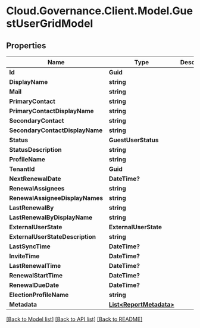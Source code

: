 # Cloud.Governance.Client.Model.GuestUserGridModel
## Properties

Name | Type | Description | Notes
------------ | ------------- | ------------- | -------------
**Id** | **Guid** |  | [optional] 
**DisplayName** | **string** |  | [optional] 
**Mail** | **string** |  | [optional] 
**PrimaryContact** | **string** |  | [optional] 
**PrimaryContactDisplayName** | **string** |  | [optional] 
**SecondaryContact** | **string** |  | [optional] 
**SecondaryContactDisplayName** | **string** |  | [optional] 
**Status** | **GuestUserStatus** |  | [optional] 
**StatusDescription** | **string** |  | [optional] 
**ProfileName** | **string** |  | [optional] 
**TenantId** | **Guid** |  | [optional] 
**NextRenewalDate** | **DateTime?** |  | [optional] 
**RenewalAssignees** | **string** |  | [optional] 
**RenewalAssigneeDisplayNames** | **string** |  | [optional] 
**LastRenewalBy** | **string** |  | [optional] 
**LastRenewalByDisplayName** | **string** |  | [optional] 
**ExternalUserState** | **ExternalUserState** |  | [optional] 
**ExternalUserStateDescription** | **string** |  | [optional] 
**LastSyncTime** | **DateTime?** |  | [optional] 
**InviteTime** | **DateTime?** |  | [optional] 
**LastRenewalTime** | **DateTime?** |  | [optional] 
**RenewalStartTime** | **DateTime?** |  | [optional] 
**RenewalDueDate** | **DateTime?** |  | [optional] 
**ElectionProfileName** | **string** |  | [optional] 
**Metadata** | [**List&lt;ReportMetadata&gt;**](ReportMetadata.md) |  | [optional] 

[[Back to Model list]](../README.md#documentation-for-models) [[Back to API list]](../README.md#documentation-for-api-endpoints) [[Back to README]](../README.md)

